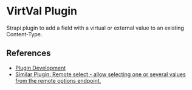 # VirtVal Plugin
Strapi plugin to add a field with a virtual or external value to an existing Content-Type.


## References
- [Plugin Development](./doc/Develop.md)
- [Similar Plugin: Remote select - allow selecting one or several values from the remote options endpoint.](https://github.com/dmitriy-nz/strapi-plugin-remote-select/tree/main)


